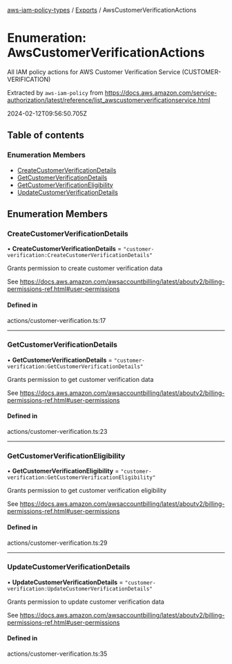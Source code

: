 [aws-iam-policy-types](../README.md) / [Exports](../modules.md) / AwsCustomerVerificationActions

# Enumeration: AwsCustomerVerificationActions

All IAM policy actions for AWS Customer Verification Service (CUSTOMER-VERIFICATION)

Extracted by `aws-iam-policy` from
https://docs.aws.amazon.com/service-authorization/latest/reference/list_awscustomerverificationservice.html

2024-02-12T09:56:50.705Z

## Table of contents

### Enumeration Members

- [CreateCustomerVerificationDetails](AwsCustomerVerificationActions.md#createcustomerverificationdetails)
- [GetCustomerVerificationDetails](AwsCustomerVerificationActions.md#getcustomerverificationdetails)
- [GetCustomerVerificationEligibility](AwsCustomerVerificationActions.md#getcustomerverificationeligibility)
- [UpdateCustomerVerificationDetails](AwsCustomerVerificationActions.md#updatecustomerverificationdetails)

## Enumeration Members

### CreateCustomerVerificationDetails

• **CreateCustomerVerificationDetails** = ``"customer-verification:CreateCustomerVerificationDetails"``

Grants permission to create customer verification data

See https://docs.aws.amazon.com/awsaccountbilling/latest/aboutv2/billing-permissions-ref.html#user-permissions

#### Defined in

actions/customer-verification.ts:17

___

### GetCustomerVerificationDetails

• **GetCustomerVerificationDetails** = ``"customer-verification:GetCustomerVerificationDetails"``

Grants permission to get customer verification data

See https://docs.aws.amazon.com/awsaccountbilling/latest/aboutv2/billing-permissions-ref.html#user-permissions

#### Defined in

actions/customer-verification.ts:23

___

### GetCustomerVerificationEligibility

• **GetCustomerVerificationEligibility** = ``"customer-verification:GetCustomerVerificationEligibility"``

Grants permission to get customer verification eligibility

See https://docs.aws.amazon.com/awsaccountbilling/latest/aboutv2/billing-permissions-ref.html#user-permissions

#### Defined in

actions/customer-verification.ts:29

___

### UpdateCustomerVerificationDetails

• **UpdateCustomerVerificationDetails** = ``"customer-verification:UpdateCustomerVerificationDetails"``

Grants permission to update customer verification data

See https://docs.aws.amazon.com/awsaccountbilling/latest/aboutv2/billing-permissions-ref.html#user-permissions

#### Defined in

actions/customer-verification.ts:35
